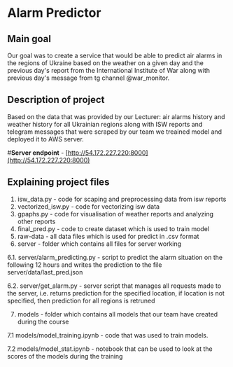 # Alarm Predictor

## Main goal
Our goal was to create a service that would be able to predict air alarms in the regions of Ukraine based on the weather on a given day and the previous day's report from the International Institute of War along with previous day's message from tg channel @war_monitor.
## Description of project
Based on the data that was provided by our Lecturer: air alarms history and weather history for all Ukrainian regions along with ISW reports and telegram messages that were scraped by our team we treained model and deployed it to AWS server.

#**Server endpoint** - [http://54.172.227.220:8000](http://54.172.227.220:8000)

## Explaining project files 
1. isw_data.py - code for scaping and preprocessing data from isw reports
2. vectorized_isw.py - code for vectorizing isw data
3. gpaphs.py - code for visualisation of weather reports and analyzing other reports
4. final_pred.py - code to create dataset which is used to train model
5. raw-data - all data files which is used for predict in .csv format
6. server - folder which contains all files for server working

6.1. server/alarm_predicting.py - script to predict the alarm situation on the following 12 hours and writes the prediction to the file server/data/last_pred.json

6.2. server/get_alarm.py - server script that manages all requests made to the server, i.e. returns prediction for the specified location, if location is not specified, then prediction for all regions is retruned

7. models - folder which contains all models that our team have created during the course

7.1 models/model_training.ipynb - code that was used to train models.

7.2 models/model_stat.ipynb - notebook that can be used to look at the scores of the models during the training
